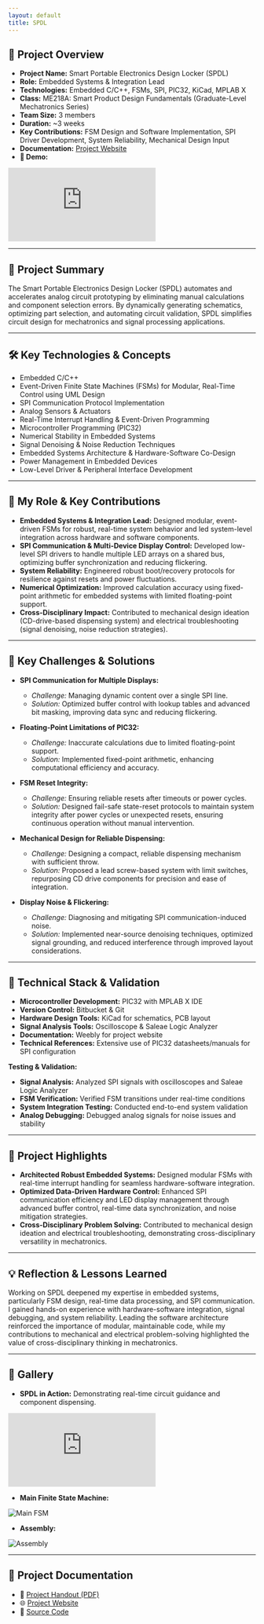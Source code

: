 ```yaml
---
layout: default
title: SPDL
---
```


## 🚀 **Project Overview**  
- **Project Name:** Smart Portable Electronics Design Locker (SPDL)  
- **Role:** Embedded Systems & Integration Lead  
- **Technologies:** Embedded C/C++, FSMs, SPI, PIC32, KiCad, MPLAB X  
- **Class:** ME218A: Smart Product Design Fundamentals (Graduate-Level Mechatronics Series)  
- **Team Size:** 3 members  
- **Duration:** ~3 weeks  
- **Key Contributions:** FSM Design and Software Implementation, SPI Driver Development, System Reliability, Mechanical Design Input  
- **Documentation:** <a href="https://me218a-smartportableelectronicsdesignlab.weebly.com/" target="_blank" rel="noopener noreferrer">Project Website</a>  
- **🎥 Demo:**  
<div class="video-container">  
  <iframe src="https://www.youtube.com/embed/8TC3ehUtTb4" frameborder="0" allowfullscreen></iframe>  
</div>  


---

## 📖 **Project Summary**  

The Smart Portable Electronics Design Locker (SPDL) automates and accelerates analog circuit prototyping by eliminating manual calculations and component selection errors. By dynamically generating schematics, optimizing part selection, and automating circuit validation, SPDL simplifies circuit design for mechatronics and signal processing applications.

---

## 🛠️ **Key Technologies & Concepts**  
- Embedded C/C++  
- Event-Driven Finite State Machines (FSMs) for Modular, Real-Time Control using UML Design  
- SPI Communication Protocol Implementation  
- Analog Sensors & Actuators  
- Real-Time Interrupt Handling & Event-Driven Programming  
- Microcontroller Programming (PIC32)  
- Numerical Stability in Embedded Systems  
- Signal Denoising & Noise Reduction Techniques  
- Embedded Systems Architecture & Hardware-Software Co-Design  
- Power Management in Embedded Devices
- Low-Level Driver & Peripheral Interface Development

---

## 👤 **My Role & Key Contributions**

- **Embedded Systems & Integration Lead:** Designed modular, event-driven FSMs for robust, real-time system behavior and led system-level integration across hardware and software components.  
- **SPI Communication & Multi-Device Display Control:** Developed low-level SPI drivers to handle multiple LED arrays on a shared bus, optimizing buffer synchronization and reducing flickering.
- **System Reliability:** Engineered robust boot/recovery protocols for resilience against resets and power fluctuations.
- **Numerical Optimization:** Improved calculation accuracy using fixed-point arithmetic for embedded systems with limited floating-point support.  
- **Cross-Disciplinary Impact:** Contributed to mechanical design ideation (CD-drive-based dispensing system) and electrical troubleshooting (signal denoising, noise reduction strategies).  


---

## 🚩 **Key Challenges & Solutions**

- **SPI Communication for Multiple Displays:**  
  - *Challenge:* Managing dynamic content over a single SPI line.  
  - *Solution:* Optimized buffer control with lookup tables and advanced bit masking, improving data sync and reducing flickering.  

- **Floating-Point Limitations of PIC32:**  
  - *Challenge:* Inaccurate calculations due to limited floating-point support.  
  - *Solution:* Implemented fixed-point arithmetic, enhancing computational efficiency and accuracy.  

- **FSM Reset Integrity:**  
  - *Challenge:* Ensuring reliable resets after timeouts or power cycles.  
  - *Solution:* Designed fail-safe state-reset protocols to maintain system integrity after power cycles or unexpected resets, ensuring continuous operation without manual intervention.

- **Mechanical Design for Reliable Dispensing:**  
  - *Challenge:* Designing a compact, reliable dispensing mechanism with sufficient throw. 
  - *Solution:* Proposed a lead screw-based system with limit switches, repurposing CD drive components for precision and ease of integration.  

- **Display Noise & Flickering:**  
  - *Challenge:* Diagnosing and mitigating SPI communication-induced noise.  
  - *Solution:* Implemented near-source denoising techniques, optimized signal grounding, and reduced interference through improved layout considerations. 

---

## 🧰 **Technical Stack & Validation**

- **Microcontroller Development:** PIC32 with MPLAB X IDE  
- **Version Control:** Bitbucket & Git  
- **Hardware Design Tools:** KiCad for schematics, PCB layout  
- **Signal Analysis Tools:** Oscilloscope & Saleae Logic Analyzer  
- **Documentation:** Weebly for project website  
- **Technical References:** Extensive use of PIC32 datasheets/manuals for SPI configuration  

**Testing & Validation:**  
- **Signal Analysis:** Analyzed SPI signals with oscilloscopes and Saleae Logic Analyzer  
- **FSM Verification:** Verified FSM transitions under real-time conditions  
- **System Integration Testing:** Conducted end-to-end system validation  
- **Analog Debugging:** Debugged analog signals for noise issues and stability  

---

## 🌟 **Project Highlights**
- **Architected Robust Embedded Systems:** Designed modular FSMs with real-time interrupt handling for seamless hardware-software integration.
- **Optimized Data-Driven Hardware Control:** Enhanced SPI communication efficiency and LED display management through advanced buffer control, real-time data synchronization, and noise mitigation strategies.
- **Cross-Disciplinary Problem Solving:** Contributed to mechanical design ideation and electrical troubleshooting, demonstrating cross-disciplinary versatility in mechatronics.

---

## 💡 **Reflection & Lessons Learned**

Working on SPDL deepened my expertise in embedded systems, particularly FSM design, real-time data processing, and SPI communication. I gained hands-on experience with hardware-software integration, signal debugging, and system reliability. Leading the software architecture reinforced the importance of modular, maintainable code, while my contributions to mechanical and electrical problem-solving highlighted the value of cross-disciplinary thinking in mechatronics.

---

## 📸 **Gallery**

- **SPDL in Action:** Demonstrating real-time circuit guidance and component dispensing.  
<div class="video-container">
  <iframe src="https://www.youtube.com/embed/8TC3ehUtTb4" frameborder="0" allowfullscreen></iframe>
</div>

- **Main Finite State Machine:**  
<div class="image-container">
  <img src="../assets/images/me218a-spdl/spdl_main_fsm.png" alt="Main FSM">
</div>

- **Assembly:**  
<div class="image-container">
  <img src="../assets/images/me218a-spdl/spdl-front.jpg" alt="Assembly">
</div>




---

## 📂 **Project Documentation**
- 📄 <a href="../assets/docs/ME218a_F23_Project_Spec_Rev3.pdf" target="_blank" rel="noopener noreferrer">Project Handout (PDF)</a>
- 🌐 <a href="https://me218a-smartportableelectronicsdesignlab.weebly.com/" target="_blank" rel="noopener noreferrer">Project Website</a>
- 🔗 <a href="https://me218a-smartportableelectronicsdesignlab.weebly.com/software.html" target="_blank" rel="noopener noreferrer">Source Code</a>

